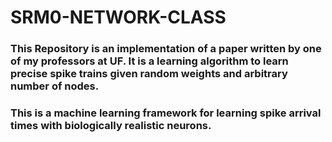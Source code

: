 # SRM0-NETWORK-CLASS
### This Repository is an implementation of a paper written by one of my professors at UF. It is a learning algorithm to learn precise spike trains given random weights and arbitrary number of nodes. 
### This is a machine learning framework for learning spike arrival times with biologically realistic neurons.
